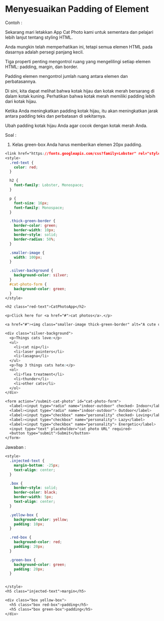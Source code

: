 # Menyesuaikan Padding of Element

Contoh :

Sekarang mari letakkan App Cat Photo kami untuk sementara dan pelajari lebih lanjut tentang styling HTML.

Anda mungkin telah memperhatikan ini, tetapi semua elemen HTML pada dasarnya adalah persegi panjang kecil.

Tiga properti penting mengontrol ruang yang mengelilingi setiap elemen HTML: padding, margin, dan border.

Padding elemen mengontrol jumlah ruang antara elemen dan perbatasannya.

Di sini, kita dapat melihat bahwa kotak hijau dan kotak merah bersarang di dalam kotak kuning. Perhatikan bahwa kotak merah memiliki padding lebih dari kotak hijau.

Ketika Anda meningkatkan padding kotak hijau, itu akan meningkatkan jarak antara padding teks dan perbatasan di sekitarnya.

Ubah padding kotak hijau Anda agar cocok dengan kotak merah Anda.

Soal :

1. Kelas green-box Anda harus memberikan elemen 20px padding.

```css
<link href="https://fonts.googleapis.com/css?family=Lobster" rel="stylesheet" type="text/css">
<style>
  .red-text {
    color: red;
  }

  h2 {
    font-family: Lobster, Monospace;
  }

  p {
    font-size: 16px;
    font-family: Monospace;
  }

  .thick-green-border {
    border-color: green;
    border-width: 10px;
    border-style: solid;
    border-radius: 50%;
  }

  .smaller-image {
    width: 100px;
  }

  .silver-background {
    background-color: silver;
  }
  #cat-photo-form {
    background-color: green;
  }
</style>

<h2 class="red-text">CatPhotoApp</h2>

<p>Click here for <a href="#">cat photos</a>.</p>

<a href="#"><img class="smaller-image thick-green-border" alt="A cute orange cat lying on its back. " src="https://bit.ly/fcc-relaxing-cat"></a>

<div class="silver-background">
  <p>Things cats love:</p>
  <ul>
    <li>cat nip</li>
    <li>laser pointers</li>
    <li>lasagna</li>
  </ul>
  <p>Top 3 things cats hate:</p>
  <ol>
    <li>flea treatment</li>
    <li>thunder</li>
    <li>other cats</li>
  </ol>
</div>

<form action="/submit-cat-photo" id="cat-photo-form">
  <label><input type="radio" name="indoor-outdoor" checked> Indoor</label>
  <label><input type="radio" name="indoor-outdoor"> Outdoor</label>
  <label><input type="checkbox" name="personality" checked> Loving</label>
  <label><input type="checkbox" name="personality"> Lazy</label>
  <label><input type="checkbox" name="personality"> Energetic</label>
  <input type="text" placeholder="cat photo URL" required>
  <button type="submit">Submit</button>
</form>
```

Jawaban :

```css
<style>
  .injected-text {
    margin-bottom: -25px;
    text-align: center;
  }

  .box {
    border-style: solid;
    border-color: black;
    border-width: 5px;
    text-align: center;
  }

  .yellow-box {
    background-color: yellow;
    padding: 10px;
  }

  .red-box {
    background-color: red;
    padding: 20px;
  }

  .green-box {
    background-color: green;
    padding: 20px;
  }


</style>
<h5 class="injected-text">margin</h5>

<div class="box yellow-box">
  <h5 class="box red-box">padding</h5>
  <h5 class="box green-box">padding</h5>
</div>
```



